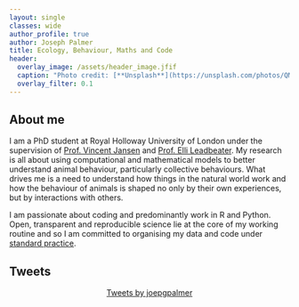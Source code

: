 ```yaml
---
layout: single
classes: wide
author_profile: true
author: Joseph Palmer
title: Ecology, Behaviour, Maths and Code
header:
  overlay_image: /assets/header_image.jfif
  caption: "Photo credit: [**Unsplash**](https://unsplash.com/photos/QMDap1TAu0g)"
  overlay_filter: 0.1
---
```


## About me
I am a PhD student at Royal Holloway University of London under the supervision of [Prof. Vincent Jansen](https://pure.royalholloway.ac.uk/portal/en/persons/vincent-jansen(957e9964-1e64-4be5-9601-55e2d5b907cd).html) and [Prof. Elli Leadbeater](https://pure.royalholloway.ac.uk/portal/en/persons/elli-leadbeater(a2edc845-5d79-4c83-bab4-6c58102f485f).html). My research is all about using computational and mathematical models to better understand animal behaviour, particularly collective behaviours. What drives me is a need to understand how things in the natural world work and how the behaviour of animals is shaped no only by their own experiences, but by interactions with others.

I am passionate about coding and predominantly work in R and Python. Open, transparent and reproducible science lie at the core of my working routine and so I am committed to organising my data and code under [standard practice](https://software-carpentry.org/lessons/).

## Tweets

<div class="jekyll-twitter-plugin" align="center">
    <div class="jekyll-twitter-plugin"><a class="twitter-timeline" data-width="500" data-tweet-limit="6" href="https://twitter.com/joepgpalmer?ref_src=twsrc%5Etfw">Tweets by joepgpalmer</a>
<script async="" src="https://platform.twitter.com/widgets.js" charset="utf-8"></script>
</div>
</div>